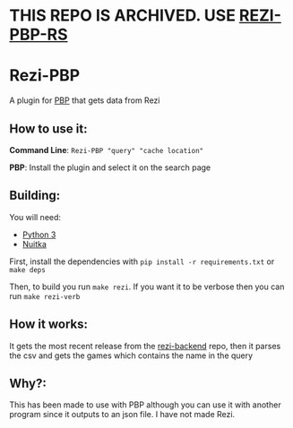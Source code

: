 # THIS REPO IS ARCHIVED. USE [REZI-PBP-RS](https://github.com/brisolo32/rezi-pbp-rs)

# Rezi-PBP

A plugin for [PBP]() that gets data from Rezi

## How to use it:

**Command Line**: `Rezi-PBP "query" "cache location"`

**PBP**: Install the plugin and select it on the search page

## Building:

You will need:

- [Python 3](https://python.org)
- [Nuitka](https://github.com/Nuitka/Nuitka)

First, install the dependencies with `pip install -r requirements.txt` or `make deps`

Then, to build you run `make rezi`. If you want it to be verbose then you can run `make rezi-verb`

## How it works:

It gets the most recent release from the [rezi-backend](https://github.com/Brisolo32/rezi-backend) repo, then it parses the csv and gets the games which contains the name in the query

## Why?:

This has been made to use with PBP although you can use it with another program since it outputs to an json file. I have not made Rezi.
